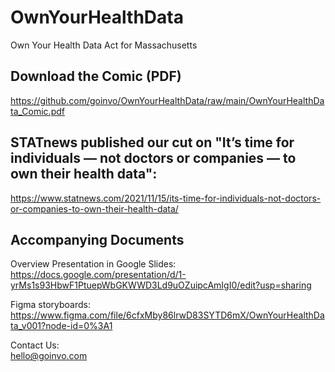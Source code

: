 # OwnYourHealthData
Own Your Health Data Act for Massachusetts

## Download the Comic (PDF)
https://github.com/goinvo/OwnYourHealthData/raw/main/OwnYourHealthData_Comic.pdf

## STATnews published our cut on "It’s time for individuals — not doctors or companies — to own their health data":
https://www.statnews.com/2021/11/15/its-time-for-individuals-not-doctors-or-companies-to-own-their-health-data/


## Accompanying Documents
  
Overview Presentation in Google Slides:  
https://docs.google.com/presentation/d/1-yrMs1s93HbwF1PtuepWbGKWWD3Ld9uOZuipcAmIgI0/edit?usp=sharing

Figma storyboards:  
https://www.figma.com/file/6cfxMby86lrwD83SYTD6mX/OwnYourHealthData_v001?node-id=0%3A1

Contact Us:  
hello@goinvo.com
